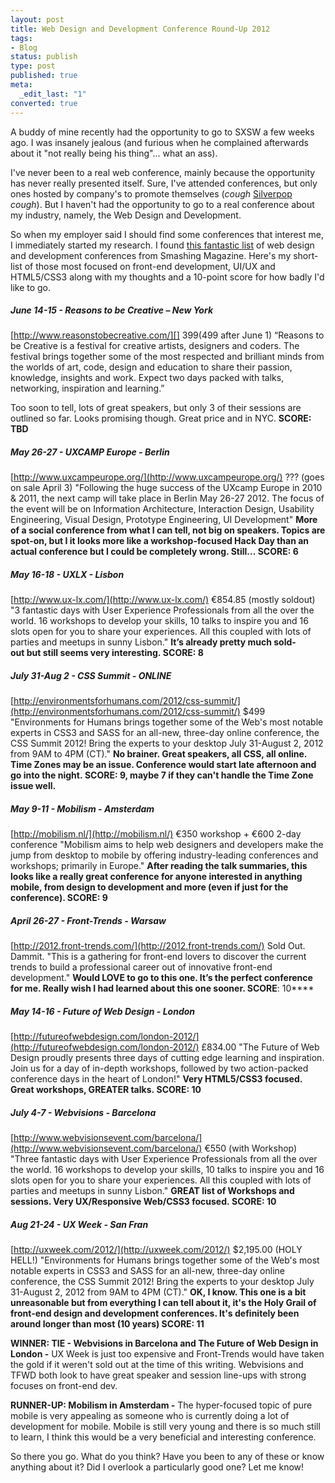 ```yaml
---
layout: post
title: Web Design and Development Conference Round-Up 2012
tags:
- Blog
status: publish
type: post
published: true
meta:
  _edit_last: "1"
converted: true
---
```

A buddy of mine recently had the opportunity to go to SXSW a few weeks ago. I was insanely jealous (and furious when he complained afterwards about it "not really being his thing"... what an ass).

I've never been to a real web conference, mainly because the opportunity has never really presented itself. Sure, I've attended conferences, but only ones hosted by company's to promote themselves (*cough* [Silverpop][] *cough*). But I haven't had the opportunity to go to a real conference about my industry, namely, the Web Design and Development.

So when my employer said I should find some conferences that interest me, I immediately started my research. I found [this fantastic list][] of web design and development conferences from Smashing Magazine. Here's my short-list of those most focused on front-end development, UI/UX and HTML5/CSS3 along with my thoughts and a 10-point score for how badly I'd like to go.


##### June 14-15 - Reasons to be Creative – New York
[http://www.reasonstobecreative.com/][] $399 ($499 after June 1) “Reasons to be Creative is a festival for creative artists, designers and coders. The festival brings together some of the most respected and brilliant minds from the worlds of art, code, design and education to share their passion, knowledge, insights and work. Expect two days packed with talks, networking, inspiration and learning.”

Too soon to tell, lots of great speakers, but only 3 of their sessions are outlined so far. Looks promising though. Great price and in NYC. **SCORE: TBD**

##### May 26-27 - UXCAMP Europe - Berlin

[http://www.uxcampeurope.org/](http://www.uxcampeurope.org/) ??? (goes on sale April 3) "Following the huge success of the UXcamp Europe in 2010 &amp; 2011, the next camp will take place in Berlin May 26-27 2012. The focus of the event will be on Information Architecture, Interaction Design, Usability Engineering, Visual Design, Prototype Engineering, UI Development" **More of a social conference from what I can tell, not big on speakers. Topics are spot-on, but I it looks more like a workshop-focused Hack Day than an actual conference but I could be completely wrong. Still... **SCORE: 6****
##### May 16-18 - UXLX - Lisbon
[http://www.ux-lx.com/](http://www.ux-lx.com/) €854.85 (mostly soldout) "3 fantastic days with User Experience Professionals from all the over the world. 16 workshops to develop your skills, 10 talks to inspire you and 16 slots open for you to share your experiences. All this coupled with lots of parties and meetups in sunny Lisbon." **It’s already pretty much sold-out but still seems very interesting. **SCORE: 8****
##### July 31-Aug 2 - CSS Summit - ONLINE
[http://environmentsforhumans.com/2012/css-summit/](http://environmentsforhumans.com/2012/css-summit/) $499 "Environments for Humans brings together some of the Web's most notable experts in CSS3 and SASS for an all-new, three-day online conference, the CSS Summit 2012! Bring the experts to your desktop July 31-August 2, 2012 from 9AM to 4PM (CT)." **No brainer. Great speakers, all CSS, all online. Time Zones may be an issue. Conference would start late afternoon and go into the night. **SCORE: 9, maybe 7 if they can't handle the Time Zone issue well.****
##### May 9-11 - Mobilism - Amsterdam
[http://mobilism.nl/](http://mobilism.nl/) €350 workshop + €600 2-day conference "Mobilism aims to help web designers and developers make the jump from desktop to mobile by offering industry-leading conferences and workshops; primarily in Europe." **After reading the talk summaries, this looks like a really great conference for anyone interested in anything mobile, from design to development and more (even if just for the conference). SCORE: 9**
##### April 26-27 - Front-Trends - Warsaw
[http://2012.front-trends.com/](http://2012.front-trends.com/) Sold Out. Dammit. "This is a gathering for front-end lovers to discover the current trends to build a professional career out of innovative front-end development." **Would LOVE to go to this one. It’s the perfect conference for me. Really wish I had learned about this one sooner. SCORE**: 10****
##### May 14-16 - Future of Web Design - London
[http://futureofwebdesign.com/london-2012/](http://futureofwebdesign.com/london-2012/) £834.00 "The Future of Web Design proudly presents three days of cutting edge learning and inspiration. Join us for a day of in-depth workshops, followed by two action-packed conference days in the heart of London!" **Very HTML5/CSS3 focused. Great workshops, GREATER talks. **SCORE: 10****
##### July 4-7 - Webvisions - Barcelona
[http://www.webvisionsevent.com/barcelona/](http://www.webvisionsevent.com/barcelona/) €550 (with Workshop) "Three fantastic days with User Experience Professionals from all the over the world. 16 workshops to develop your skills, 10 talks to inspire you and 16 slots open for you to share your experiences. All this coupled with lots of parties and meetups in sunny Lisbon." **GREAT list of Workshops and sessions. Very UX/Responsive Web/CSS3 focused. **SCORE: 10****
##### Aug 21-24 - UX Week - San Fran
[http://uxweek.com/2012/](http://uxweek.com/2012/) $2,195.00 (HOLY HELL!) "Environments for Humans brings together some of the Web's most notable experts in CSS3 and SASS for an all-new, three-day online conference, the CSS Summit 2012! Bring the experts to your desktop July 31-August 2, 2012 from 9AM to 4PM (CT)." **OK, I know. This one is a bit unreasonable but from everything I can tell about it, it's the Holy Grail of front-end design and development conferences. It's definitely been around longer than most (10 years) SCORE: 11**

**WINNER: TIE - Webvisions in Barcelona and The Future of Web Design in London -** UX Week is just too expensive and Front-Trends would have taken the gold if it weren't sold out at the time of this writing. Webvisions and TFWD both look to have great speaker and session line-ups with strong focuses on front-end dev.

**RUNNER-UP: Mobilism in Amsterdam -** The hyper-focused topic of pure mobile is very appealing as someone who is currently doing a lot of development for mobile. Mobile is still very young and there is so much still to learn, I think this would be a very beneficial and interesting conference.

So there you go. What do you think? Have you been to any of these or know anything about it? Did I overlook a particularly good one? Let me know!


[Silverpop]: http://www.silverpop.com/summit/ "Silverpop Client Summit"
[http://www.reasonstobecreative.com/]: http://www.reasonstobecreative.com/
[this fantastic list]: http://www.smashingmagazine.com/2012/02/10/upcoming-web-design-and-development-conferences-for-2012/ "Upcoming Web Design And Development Conferences For 2012"